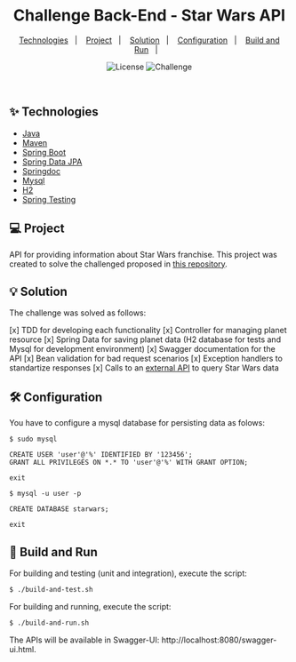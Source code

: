 <h1 align="center">
  Challenge Back-End - Star Wars API
</h1>

<p align="center">
  <a href="#-technologies">Technologies</a>&nbsp;&nbsp;&nbsp;|&nbsp;&nbsp;&nbsp;
  <a href="#-project">Project</a>&nbsp;&nbsp;&nbsp;|&nbsp;&nbsp;&nbsp;
  <a href="#-solution">Solution</a>&nbsp;&nbsp;&nbsp;|&nbsp;&nbsp;&nbsp;
  <a href="#-configuration">Configuration</a>&nbsp;&nbsp;&nbsp;|&nbsp;&nbsp;&nbsp;
  <a href="#-build-and-run">Build and Run</a>&nbsp;&nbsp;&nbsp;|&nbsp;&nbsp;&nbsp;
</p>

<p align="center">
  <img alt="License" src="https://img.shields.io/static/v1?label=License&message=MIT&color=8257E5&labelColor=000000">
  <img src="https://img.shields.io/static/v1?label=Tag&message=Challenge&color=8257E5&labelColor=000000" alt="Challenge" />
</p>

<br>

## ✨ Technologies

- [Java](https://www.oracle.com/java/technologies/downloads/)
- [Maven](https://maven.apache.org/download.cgi)
- [Spring Boot](https://spring.io/projects/spring-boot)
- [Spring Data JPA](https://spring.io/projects/spring-data-jpa)
- [Springdoc](https://github.com/springdoc/springdoc-openapi)
- [Mysql](https://dev.mysql.com/downloads/mysql/)
- [H2](https://www.h2database.com/html/main.html)
- [Spring Testing](https://docs.spring.io/spring-framework/docs/current/reference/html/testing.html#testing-introduction)

## 💻 Project

API for providing information about Star Wars franchise.
This project was created to solve the challenged proposed in [this repository](https://github.com/AmeDigital/challenge-back-end-hit).

## 💡 Solution

The challenge was solved as follows:

[x] TDD for developing each functionality
[x] Controller for managing planet resource
[x] Spring Data for saving planet data (H2 database for tests and Mysql for development environment)
[x] Swagger documentation for the API
[x] Bean validation for bad request scenarios
[x] Exception handlers to standartize responses
[x] Calls to an [external API](https://swapi.co/) to query Star Wars data

## 🛠️ Configuration

You have to configure a mysql database for persisting data as folows:

```
$ sudo mysql

CREATE USER 'user'@'%' IDENTIFIED BY '123456';
GRANT ALL PRIVILEGES ON *.* TO 'user'@'%' WITH GRANT OPTION;

exit

$ mysql -u user -p

CREATE DATABASE starwars;

exit
```

## 🚀 Build and Run

For building and testing (unit and integration), execute the script:

```sh
$ ./build-and-test.sh
```

For building and running, execute the script:

```sh
$ ./build-and-run.sh
```

The APIs will be available in Swagger-UI: http://localhost:8080/swagger-ui.html.
